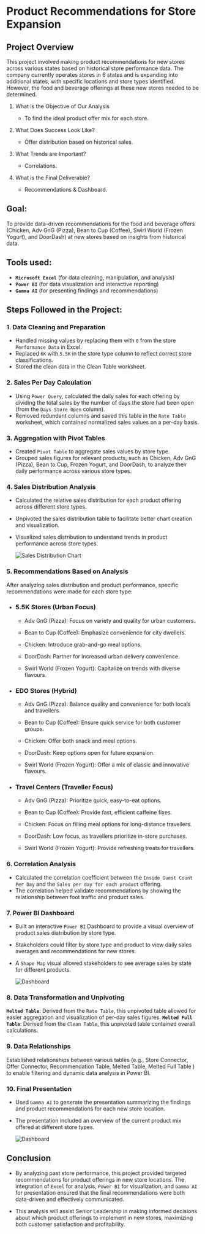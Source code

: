 # Product Recommendations for Store Expansion
## Project Overview
This project involved making product recommendations for new stores across various states based on historical store performance data. The company currently operates stores in 6 states and is expanding into additional states, with specific locations and store types identified. However, the food and beverage offerings at these new stores needed to be determined.

1. What is the Objective of Our Analysis
    - To find the ideal product offer mix for each store.
      
2. What Does Success Look Like?
    - Offer distribution based on historical sales.
3. What Trends are Important?
    - Correlations.
4. What is the Final Deliverable? 
    - Recommendations & Dashboard.


## Goal: 
To provide data-driven recommendations for the food and beverage offers (Chicken, Adv GnG (Pizza), Bean to Cup (Coffee), Swirl World (Frozen Yogurt), and DoorDash) at new stores based on insights from historical data.

## Tools used:
- **`Microsoft Excel`** (for data cleaning, manipulation, and analysis)
- **`Power BI`** (for data visualization and interactive reporting)
- **`Gamma AI`** (for presenting findings and recommendations)

## Steps Followed in the Project:

### 1. Data Cleaning and Preparation

- Handled missing values by replacing them with `0` from the store `Performance Data` in Excel.
- Replaced `6K` with `5.5K` in the store type column to reflect correct store classifications.
- Stored the clean data in the Clean Table worksheet.

### 2. Sales Per Day Calculation

- Using `Power Query`, calculated the daily sales for each offering by dividing the total sales by the number of days the store had been open (from the `Days Store Open` column).
- Removed redundant columns and saved this table in the `Rate Table` worksheet, which contained normalized sales values on a per-day basis.
  
### 3. Aggregation with Pivot Tables

- Created `Pivot Table` to aggregate sales values by store type.
- Grouped sales figures for relevant products, such as Chicken, Adv GnG (Pizza), Bean to Cup, Frozen Yogurt, and DoorDash, to analyze their daily performance across various store types.
  
### 4. Sales Distribution Analysis

- Calculated the relative sales distribution for each product offering across different store types.
- Unpivoted the sales distribution table to facilitate better chart creation and visualization.
- Visualized sales distribution to understand trends in product performance across store types.

  ![Sales Distribution Chart](https://github.com/codenirmal99/Product_Recommendations_for_Store_Expansion/blob/main/Images/Sales%20Distribution.png)
  
### 5. Recommendations Based on Analysis

After analyzing sales distribution and product performance, specific recommendations were made for each store type:

- ### **5.5K Stores (Urban Focus)**

    - Adv GnG (Pizza): Focus on variety and quality for urban customers.
      
    - Bean to Cup (Coffee): Emphasize convenience for city dwellers.
    - Chicken: Introduce grab-and-go meal options.
    - DoorDash: Partner for increased urban delivery convenience.
    - Swirl World (Frozen Yogurt): Capitalize on trends with diverse flavours.
      
- ### **EDO Stores (Hybrid)**

    - Adv GnG (Pizza): Balance quality and convenience for both locals and travellers.
      
    - Bean to Cup (Coffee): Ensure quick service for both customer groups.
    - Chicken: Offer both snack and meal options.
    - DoorDash: Keep options open for future expansion.
    - Swirl World (Frozen Yogurt): Offer a mix of classic and innovative flavours.

- ### **Travel Centers (Traveller Focus)**

    - Adv GnG (Pizza): Prioritize quick, easy-to-eat options.
      
    - Bean to Cup (Coffee): Provide fast, efficient caffeine fixes.
    - Chicken: Focus on filling meal options for long-distance travellers.
    - DoorDash: Low focus, as travellers prioritize in-store purchases.
    - Swirl World (Frozen Yogurt): Provide refreshing treats for travellers.
      
### 6. Correlation Analysis

- Calculated the correlation coefficient between the `Inside Guest Count Per Day` and the `Sales per day for each product` offering.
- The correlation helped validate recommendations by showing the relationship between foot traffic and product sales.

### 7. Power BI Dashboard

- Built an interactive `Power BI` Dashboard to provide a visual overview of product sales distribution by store type.
- Stakeholders could filter by store type and product to view daily sales averages and recommendations for new stores.
- A `Shape Map` visual allowed stakeholders to see average sales by state for different products.

    ![Dashboard](https://github.com/codenirmal99/Product_Recommendations_for_Store_Expansion/blob/main/Images/Dashboard.png)
  
### 8. Data Transformation and Unpivoting

**`Melted Table`**: Derived from the `Rate Table`, this unpivoted table allowed for easier aggregation and visualization of per-day sales figures.
**`Melted Full Table`**: Derived from the `Clean Table`, this unpivoted table contained overall calculations.

### 9. Data Relationships

Established relationships between various tables (e.g., Store Connector, Offer Connector, Recommendation Table, Melted Table, Melted Full Table ) to enable filtering and dynamic data analysis in Power BI.

### 10. Final Presentation

- Used `Gamma AI` to generate the presentation summarizing the findings and product recommendations for each new store location.
- The presentation included an overview of the current product mix offered at different store types.

    ![Dashboard](https://github.com/codenirmal99/Product_Recommendations_for_Store_Expansion/blob/main/Images/Brief%20Presentation.png)

## Conclusion
- By analyzing past store performance, this project provided targeted recommendations for product offerings in new store locations. The integration of `Excel` for analysis, `Power BI` for visualization, and `Gamma AI` for presentation ensured that the final recommendations were both data-driven and effectively communicated.
  
- This analysis will assist Senior Leadership in making informed decisions about which product offerings to implement in new stores, maximizing both customer satisfaction and profitability.

